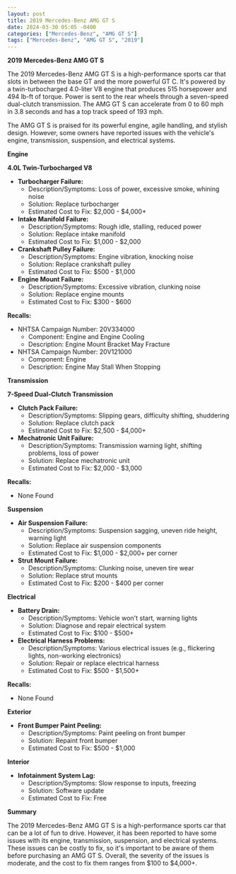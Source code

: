 ```yaml
---
layout: post
title: 2019 Mercedes-Benz AMG GT S
date: 2024-03-30 05:05 -0400
categories: ["Mercedes-Benz", "AMG GT S"]
tags: ["Mercedes-Benz", "AMG GT S", "2019"]
---
```

**2019 Mercedes-Benz AMG GT S**

The 2019 Mercedes-Benz AMG GT S is a high-performance sports car that slots in between the base GT and the more powerful GT C. It's powered by a twin-turbocharged 4.0-liter V8 engine that produces 515 horsepower and 494 lb-ft of torque. Power is sent to the rear wheels through a seven-speed dual-clutch transmission. The AMG GT S can accelerate from 0 to 60 mph in 3.8 seconds and has a top track speed of 193 mph.

The AMG GT S is praised for its powerful engine, agile handling, and stylish design. However, some owners have reported issues with the vehicle's engine, transmission, suspension, and electrical systems.

**Engine**

**4.0L Twin-Turbocharged V8**

* **Turbocharger Failure:**
    * Description/Symptoms: Loss of power, excessive smoke, whining noise
    * Solution: Replace turbocharger
    * Estimated Cost to Fix: $2,000 - $4,000+
* **Intake Manifold Failure:**
    * Description/Symptoms: Rough idle, stalling, reduced power
    * Solution: Replace intake manifold
    * Estimated Cost to Fix: $1,000 - $2,000
* **Crankshaft Pulley Failure:**
    * Description/Symptoms: Engine vibration, knocking noise
    * Solution: Replace crankshaft pulley
    * Estimated Cost to Fix: $500 - $1,000
* **Engine Mount Failure:**
    * Description/Symptoms: Excessive vibration, clunking noise
    * Solution: Replace engine mounts
    * Estimated Cost to Fix: $300 - $600

**Recalls:**
* NHTSA Campaign Number: 20V334000	
    * Component: Engine and Engine Cooling
    * Description: Engine Mount Bracket May Fracture
* NHTSA Campaign Number: 20V121000	
    * Component: Engine
    * Description: Engine May Stall When Stopping

**Transmission**

**7-Speed Dual-Clutch Transmission**

* **Clutch Pack Failure:**
    * Description/Symptoms: Slipping gears, difficulty shifting, shuddering
    * Solution: Replace clutch pack
    * Estimated Cost to Fix: $2,500 - $4,000+
* **Mechatronic Unit Failure:**
    * Description/Symptoms: Transmission warning light, shifting problems, loss of power
    * Solution: Replace mechatronic unit
    * Estimated Cost to Fix: $2,000 - $3,000

**Recalls:**
* None Found

**Suspension**

* **Air Suspension Failure:**
    * Description/Symptoms: Suspension sagging, uneven ride height, warning light
    * Solution: Replace air suspension components
    * Estimated Cost to Fix: $1,000 - $2,000+ per corner
* **Strut Mount Failure:**
    * Description/Symptoms: Clunking noise, uneven tire wear
    * Solution: Replace strut mounts
    * Estimated Cost to Fix: $200 - $400 per corner

**Electrical**

* **Battery Drain:**
    * Description/Symptoms: Vehicle won't start, warning lights
    * Solution: Diagnose and repair electrical system
    * Estimated Cost to Fix: $100 - $500+
* **Electrical Harness Problems:**
    * Description/Symptoms: Various electrical issues (e.g., flickering lights, non-working electronics)
    * Solution: Repair or replace electrical harness
    * Estimated Cost to Fix: $500 - $1,500+

**Recalls:**
* None Found

**Exterior**

* **Front Bumper Paint Peeling:**
    * Description/Symptoms: Paint peeling on front bumper
    * Solution: Repaint front bumper
    * Estimated Cost to Fix: $500 - $1,000

**Interior**

* **Infotainment System Lag:**
    * Description/Symptoms: Slow response to inputs, freezing
    * Solution: Software update
    * Estimated Cost to Fix: Free

**Summary**

The 2019 Mercedes-Benz AMG GT S is a high-performance sports car that can be a lot of fun to drive. However, it has been reported to have some issues with its engine, transmission, suspension, and electrical systems. These issues can be costly to fix, so it's important to be aware of them before purchasing an AMG GT S. Overall, the severity of the issues is moderate, and the cost to fix them ranges from $100 to $4,000+.
